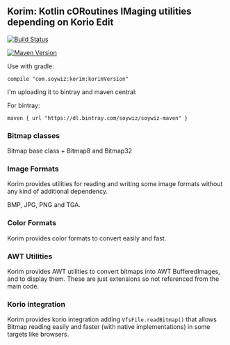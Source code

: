 ## Korim: Kotlin cORoutines IMaging utilities depending on Korio Edit

[![Build Status](https://travis-ci.org/soywiz/korim.svg?branch=master)](https://travis-ci.org/soywiz/korim)

[![Maven Version](https://img.shields.io/github/tag/soywiz/korim.svg?style=flat&label=maven)](http://search.maven.org/#search%7Cga%7C1%7Ca%3A%22korim%22)

Use with gradle:

```
compile "com.soywiz:korim:korimVersion"
```

I'm uploading it to bintray and maven central:

For bintray:
```
maven { url "https://dl.bintray.com/soywiz/soywiz-maven" }
```

### Bitmap classes

Bitmap base class + Bitmap8 and Bitmap32

### Image Formats

Korim provides utilities for reading and writing some image formats without any kind of additional dependency.

BMP, JPG, PNG and TGA.

### Color Formats

Korim provides color formats to convert easily and fast.

### AWT Utilities

Korim provides AWT utilities to convert bitmaps into AWT BufferedImages, and to display them.
These are just extensions so not referenced from the main code.

### Korio integration

Korim provides korio integration adding `VfsFile.readBitmap()` that allows Bitmap reading easily
and faster (with native implementations) in some targets like browsers.

